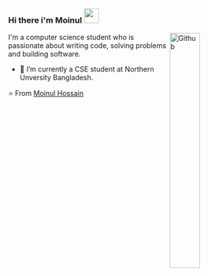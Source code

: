 ### Hi there i'm Moinul <img src="https://raw.githubusercontent.com/iampavangandhi/iampavangandhi/master/gifs/Hi.gif" width="30px"></h2>

<img width="35%" align="right" alt="Github" src="https://user-images.githubusercontent.com/48678280/88862734-4903af80-d201-11ea-968b-9c939d88a37c.gif" />

I'm a computer science student who is passionate about writing code, solving problems and building software.

- 🔭 I’m currently a CSE student at Northern Unversity Bangladesh.

⭐️ From [Moinul Hossain](https://github.com/moinulhossainmahim)

